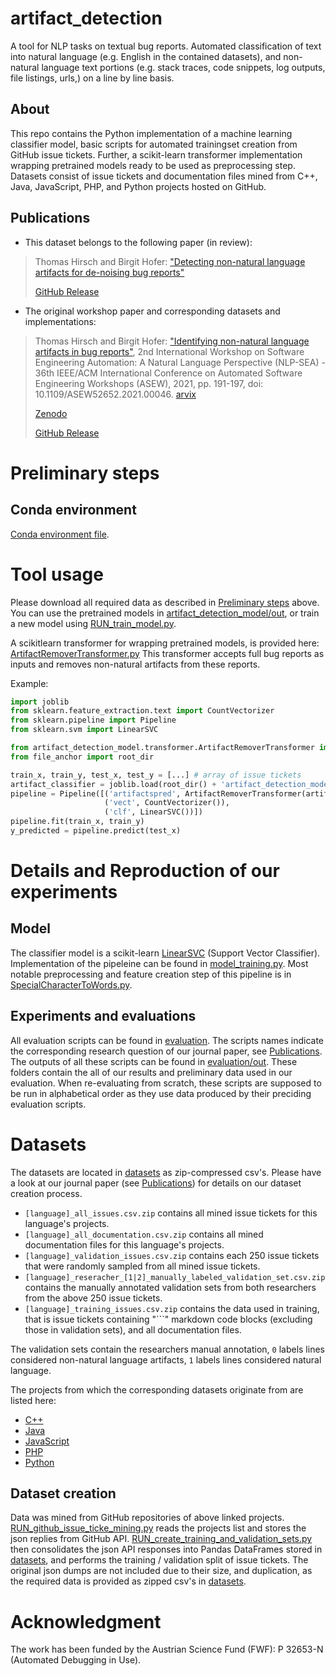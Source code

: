 # artifact_detection
A tool for NLP tasks on textual bug reports.
Automated classification of text into natural language (e.g. English in the contained datasets), and non-natural language text portions (e.g. stack traces, code snippets, log outputs, file listings, urls,) on a line by line basis.

## About
This repo contains the Python implementation of a machine learning classifier model, basic scripts for automated trainingset creation from GitHub issue tickets.
Further, a scikit-learn transformer implementation wrapping pretrained models ready to be used as preprocessing step.
Datasets consist of issue tickets and documentation files mined from C++, Java, JavaScript, PHP, and Python projects hosted on GitHub.

## Publications
- This dataset belongs to the following paper (in review):
> Thomas Hirsch and Birgit Hofer: ["Detecting non-natural language artifacts for de-noising bug reports"](TODO)
>
> 
> [GitHub Release](https://github.com/AmadeusBugProject/artifact_detection/tag/v1.2)

- The original workshop paper and corresponding datasets and implementations:
> Thomas Hirsch and Birgit Hofer: ["Identifying non-natural language artifacts in bug reports"](https://doi.org/10.1109/ASEW52652.2021.00046), 2nd International Workshop on Software Engineering Automation: A Natural Language Perspective (NLP-SEA) - 36th IEEE/ACM International Conference on Automated Software Engineering Workshops (ASEW), 2021, pp. 191-197, doi: 10.1109/ASEW52652.2021.00046. [arvix](https://arxiv.org/abs/2110.01336)
> 
> [Zenodo](https://zenodo.org/record/5519503)
> 
> [GitHub Release](https://github.com/AmadeusBugProject/artifact_detection/releases/tag/v1.1)

# Preliminary steps
## Conda environment
[Conda environment file](conda.yml).

# Tool usage
Please download all required data as described in [Preliminary steps](#preliminary-steps) above.
You can use the pretrained models in [artifact_detection_model/out](artifact_detection_model/out), or train a new model using [RUN_train_model.py](artifact_detection_model/RUN_train_model.py).

A scikitlearn transformer for wrapping pretrained models, is provided here: [ArtifactRemoverTransformer.py](artifact_detection_model/transformer/ArtifactRemoverTransformer.py)
This transformer accepts full bug reports as inputs and removes non-natural artifacts from these reports.

Example:
```python
import joblib
from sklearn.feature_extraction.text import CountVectorizer
from sklearn.pipeline import Pipeline
from sklearn.svm import LinearSVC

from artifact_detection_model.transformer.ArtifactRemoverTransformer import ArtifactRemoverTransformer, SIMPLE
from file_anchor import root_dir

train_x, train_y, test_x, test_y = [...] # array of issue tickets
artifact_classifier = joblib.load(root_dir() + 'artifact_detection_model/out/' + 'some_model.joblib')
pipeline = Pipeline([('artifactspred', ArtifactRemoverTransformer(artifact_classifier)),
                     ('vect', CountVectorizer()),
                     ('clf', LinearSVC())])
pipeline.fit(train_x, train_y)
y_predicted = pipeline.predict(test_x)
```

# Details and Reproduction of our experiments
## Model
The classifier model is a scikit-learn [LinearSVC](https://scikit-learn.org/stable/modules/generated/sklearn.svm.LinearSVC.html) (Support Vector Classifier).
Implementation of the pipeleine can be found in [model_training.py](artifact_detection_model/model_training.py).
Most notable preprocessing and feature creation step of this pipeline is in [SpecialCharacterToWords.py](artifact_detection_model/SpecialCharacterToWords.py).

## Experiments and evaluations
All evaluation scripts can be found in [evaluation](evaluation). 
The scripts names indicate the corresponding research question of our journal paper, see [Publications](#publications).
The outputs of all these scripts can be found in [evaluation/out](evaluation/out).
These folders contain the all of our results and preliminary data used in our evaluation.
When re-evaluating from scratch, these scripts are supposed to be run in alphabetical order as they use data produced by their preciding evaluation scripts.

# Datasets
The datasets are located in [datasets](datasets) as zip-compressed csv's.
Please have a look at our journal paper (see [Publications](#publications)) for details on our dataset creation process.
- `[language]_all_issues.csv.zip` contains all mined issue tickets for this language's projects.
- `[language]_all_documentation.csv.zip` contains all mined documentation files for this language's projects.
- `[language]_validation_issues.csv.zip` contains each 250 issue tickets that were randomly sampled from all mined issue tickets.
- `[language]_reseracher_[1|2]_manually_labeled_validation_set.csv.zip` contains the manually annotated validation sets from both researchers from the above 250 issue tickets.
- `[language]_training_issues.csv.zip` contains the data used in training, that is issue tickets containing "```" markdown code blocks (excluding those in validation sets), and all documentation files.

The validation sets contain the researchers manual annotation, `0` labels lines considered non-natural language artifacts, `1` labels lines considered natural language.

The projects from which the corresponding datasets originate from are listed here:
- [C++](githubMiner/json_dump/cpp.txt)
- [Java](githubMiner/json_dump/java.txt)
- [JavaScript](githubMiner/json_dump/javascript.txt)
- [PHP](githubMiner/json_dump/php.txt)
- [Python](githubMiner/json_dump/python.txt)


## Dataset creation
Data was mined from GitHub repositories of above linked projects.
[RUN_github_issue_ticke_mining.py](githubMiner/RUN_github_issue_ticke_mining.py) reads the projects list and stores the json replies from GitHub API.
[RUN_create_training_and_validation_sets.py](githubMiner/RUN_create_training_and_validation_sets.py) then consolidates the json API responses into Pandas DataFrames stored in [datasets](datasets), and performs the training / validation split of issue tickets.
The original json dumps are not included due to their size, and duplication, as the required data is provided as zipped csv's in [datasets](datasets).


# Acknowledgment
The work has been funded by the Austrian Science Fund (FWF): P 32653-N (Automated Debugging in Use).


